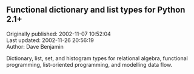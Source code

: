 ## Functional dictionary and list types for Python 2.1+  
Originally published: 2002-11-07 10:52:04  
Last updated: 2002-11-26 20:56:19  
Author: Dave Benjamin  
  
Dictionary, list, set, and histogram types for relational algebra, functional programming, list-oriented programming, and modelling data flow.